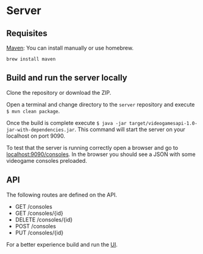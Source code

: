 # Server

## Requisites 

[Maven](https://maven.apache.org/): You can install manually or use homebrew. 
```
brew install maven
```

## Build and run the server locally

Clone the repository or download the ZIP. 

Open a terminal and change directory to the `server` repository and execute `$ mvn clean package`. 

Once the build is complete execute `$ java -jar target/videogamesapi-1.0-jar-with-dependencies.jar`. This command will start the server on your localhost on port 9090. 

To test that the server is running correctly open a browser and go to [localhost:9090/consoles](http://localhost:9090/consoles). In the browser you should see a JSON with some videogame consoles preloaded.

## API

The following routes are defined on the API.

- GET /consoles
- GET /consoles/{id}
- DELETE /consoles/{id}
- POST /consoles
- PUT /consoles/{id}

For a better experience build and run the [UI](../ui).

